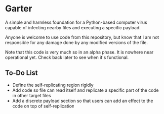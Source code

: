 # Garter
A simple and harmless foundation for a Python-based computer virus capable of infecting nearby files and executing a specific payload.

Anyone is welcome to use code from this repository, but know that I am not responsible for any damage done by any modified versions of the file.

Note that this code is very much so in an alpha phase. It is nowhere near operational yet. Check back later to see when it's functional.

## To-Do List
- Define the self-replicating region rigidly
- Add code so file can read itself and replicate a specific part of the code in other target files
- Add a discrete payload section so that users can add an effect to the code on top of self-replication

